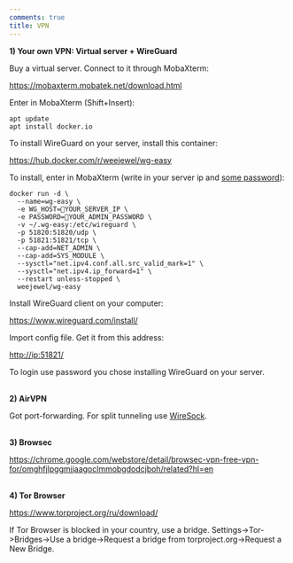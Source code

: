 ```yaml
---
comments: true
title: VPN
---
```


**1) Your own VPN: Virtual server + WireGuard**

Buy a virtual server. Connect to it through MobaXterm:

<https://mobaxterm.mobatek.net/download.html>

Enter in MobaXterm (Shift+Insert):

```
apt update
apt install docker.io
```

To install WireGuard on your server, install this container:

<https://hub.docker.com/r/weejewel/wg-easy>

To install, enter in MobaXterm (write in your server ip and [some password](https://www.random.org/strings/?num=1&len=15&digits=on&upperalpha=on&loweralpha=on&unique=on&format=html&rnd=new)):

```
docker run -d \
  --name=wg-easy \
  -e WG_HOST=🚨YOUR_SERVER_IP \
  -e PASSWORD=🚨YOUR_ADMIN_PASSWORD \
  -v ~/.wg-easy:/etc/wireguard \
  -p 51820:51820/udp \
  -p 51821:51821/tcp \
  --cap-add=NET_ADMIN \
  --cap-add=SYS_MODULE \
  --sysctl="net.ipv4.conf.all.src_valid_mark=1" \
  --sysctl="net.ipv4.ip_forward=1" \
  --restart unless-stopped \
  weejewel/wg-easy
  ```
  
Install WireGuard client on your computer:

<https://www.wireguard.com/install/>

Import config file. Get it from this address:

<http://ip:51821/>

To login use password you chose installing WireGuard on your server.
<br><br>

**2) AirVPN**

Got port-forwarding. For split tunneling use [WireSock](https://www.wiresock.net/wiresock-vpn-client/download).
<br><br>

**3) Browsec**

<https://chrome.google.com/webstore/detail/browsec-vpn-free-vpn-for/omghfjlpggmjjaagoclmmobgdodcjboh/related?hl=en>
<br><br>

**4) Tor Browser**

<https://www.torproject.org/ru/download/>

If Tor Browser is blocked in your country, use a bridge. Settings->Tor->Bridges->Use a bridge->Request a bridge from torproject.org->Request a New Bridge.